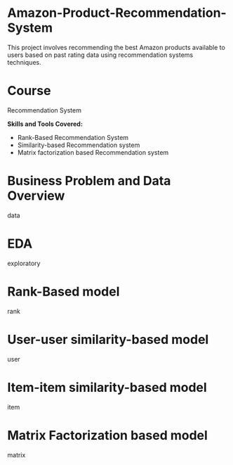 # Amazon-Product-Recommendation-System
This project involves recommending the best Amazon products available to users based on past rating data using recommendation systems techniques.

# Course
Recommendation System

**Skills and Tools Covered:**

* Rank-Based Recommendation System
* Similarity-based Recommendation system
* Matrix factorization based Recommendation system

# Business Problem and Data Overview

data

# EDA
exploratory

# Rank-Based model
rank

# User-user similarity-based model
user

# Item-item similarity-based model
item

# Matrix Factorization based model
matrix


